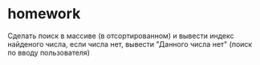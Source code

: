 # homework
Сделать поиск в массиве (в отсортированном) и вывести индекс найденого числа, если числа нет, вывести "Данного числа нет"
(поиск по вводу пользователя)
